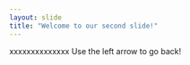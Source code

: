 ```yaml
---
layout: slide
title: "Welcome to our second slide!"
---
```

xxxxxxxxxxxxxx
Use the left arrow to go back!
